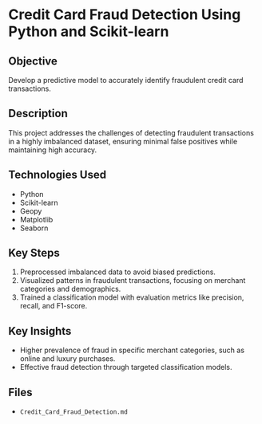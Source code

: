 # Credit Card Fraud Detection Using Python and Scikit-learn

## Objective
Develop a predictive model to accurately identify fraudulent credit card transactions.

## Description
This project addresses the challenges of detecting fraudulent transactions in a highly imbalanced dataset, ensuring minimal false positives while maintaining high accuracy.

## Technologies Used
- Python
- Scikit-learn
- Geopy
- Matplotlib
- Seaborn

## Key Steps
1. Preprocessed imbalanced data to avoid biased predictions.
2. Visualized patterns in fraudulent transactions, focusing on merchant categories and demographics.
3. Trained a classification model with evaluation metrics like precision, recall, and F1-score.

## Key Insights
- Higher prevalence of fraud in specific merchant categories, such as online and luxury purchases.
- Effective fraud detection through targeted classification models.

## Files
- `Credit_Card_Fraud_Detection.md`
